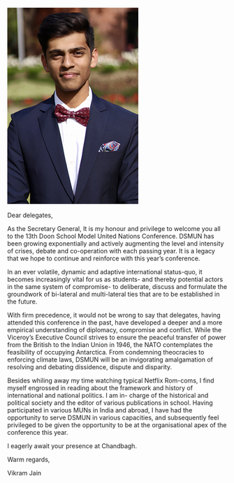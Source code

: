 ![Secretary-General's mugshot](/img/executive-board/vikram.jpg)

Dear delegates,

As the Secretary General, It is my honour and privilege to welcome you all to the 13th Doon School Model United Nations Conference. DSMUN has been growing exponentially and actively augmenting the level and intensity of crises, debate and co-operation with each passing year. It is a legacy that we hope to continue and reinforce with this year’s conference.

In an ever volatile, dynamic and adaptive international status-quo, it becomes increasingly vital for us as students- and thereby potential actors in the same system of compromise- to deliberate, discuss and formulate the groundwork of bi-lateral and multi-lateral ties that are to be established in the future.

With firm precedence, it would not be wrong to say that delegates, having attended this conference in the past, have developed a deeper and a more empirical understanding of diplomacy, compromise and conflict. While the Viceroy’s Executive Council strives to ensure the peaceful transfer of power from the British to the Indian Union in 1946, the NATO contemplates the feasibility of occupying Antarctica. From condemning theocracies to enforcing climate laws, DSMUN will be an invigorating amalgamation of resolving and debating dissidence, dispute and disparity.

Besides whiling away my time watching typical Netflix Rom-coms, I find myself engrossed in reading about the framework and history of international and national politics. I am in- charge of the historical and political society and the editor of various publications in school. Having participated in various MUNs in India and abroad, I have had the opportunity to serve DSMUN in various capacities, and subsequently feel privileged to be given the opportunity to be at the organisational apex of the conference this year.

I eagerly await your presence at Chandbagh.

Warm regards,

Vikram Jain

